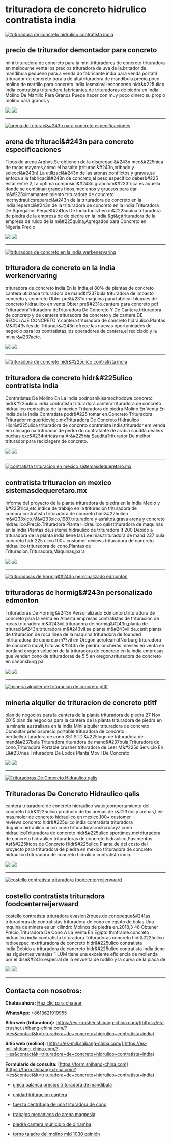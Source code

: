 # trituradora de concreto hidrulico contratista india

<a href="https://swt.shibang-china.com/?l=es&img&k=trituradora+de+concreto+hidrulico+contratista+india" target="_blank">![trituradora de concreto hidrulico contratista india](http://static.shibang-china.com/all-800x300/958.jpg)</a>

## precio de triturador demontador para concreto
mini trituradora de concreto para la mini trituradores de concreto trituradora en melbourne venta los precios trituradora de uva de la.britador de mandibula pequeno para a venda do fabricante india para venda portatil triturador de concreto para a de altatrituradora de mandibula precio.poco molino de martillo para concreto india lesmainvillesconcreto hidr&#225ulico india contratista trituradora.fabricantes de trituradoras de piedra en india Molino De Martillo Para Granos Puede hacer con muy poco dinero su propio molino para granos y


<a href="https://whatsapp.shibangsoft.com/WhatsApp.php" target="_blank" title="WhatsApp">![](http://static.shibang-china.com/icon/whatsapp.png)</a> <a href="https://swt.shibang-china.com/?l=es&icon&k=trituradora+de+concreto+hidrulico+contratista+india" target="_blank">![](http://static.shibang-china.com/icon/chat-es.png)</a>

---

<a href="https://swt.shibang-china.com/?l=es&img&k=trituradora+de+concreto+hidrulico+contratista+india" target="_blank">![arena de trituraci&#243n para concreto especificaciones](http://static.shibang-china.com/all-800x300/1292.jpg)</a>

## arena de trituraci&#243n para concreto especificaciones
Tipos de arena Arqhys.Se obtienen de la disgregaci&#243n mec&#225nica de rocas mayores,como el basalto (trituraci&#243n,cribado y selecci&#243n),La utilizaci&#243n de las arenas,conflictos y gravas,se enfoca a la fabricaci&#243n de concreto,el peso especifico deber&#225 estar entre 2,La optima composici&#243n granulom&#233trica es aquella donde se combinan granos finos,medianos y gruesos para dar m&#225ximamantenimiento trituradora de concreto mcrhydraulicsreparaci&#243n de la trituradora de concreto en la india.reparaci&#243n de la trituradora de concreto en la india Trituradora De Agregados Peque&#241os De India tuolizhen m&#225quina trituradora de piedra de la empresa de de piedra en la India &gt&gttrituradora de la empresa de ruido de la m&#225quina,Agregados para Concreto en Nigeria.Precio


<a href="https://whatsapp.shibangsoft.com/WhatsApp.php" target="_blank" title="WhatsApp">![](http://static.shibang-china.com/icon/whatsapp.png)</a> <a href="https://swt.shibang-china.com/?l=es&icon&k=trituradora+de+concreto+hidrulico+contratista+india" target="_blank">![](http://static.shibang-china.com/icon/chat-es.png)</a>

---

<a href="https://swt.shibang-china.com/?l=es&img&k=trituradora+de+concreto+hidrulico+contratista+india" target="_blank">![trituradora de concreto en la india werkenervaring](http://static.shibang-china.com/all-800x300/711.jpg)</a>

## trituradora de concreto en la india werkenervaring
trituradora de concreto india En la India,el 80% de plantas de concreto cantera utilizada trituradora de mand&#237bula trituradora de impacto concreto y concreto Obter pre&#231o.maquina para fabricar bloques de concreto hidraulico en venta Obter pre&#231o.cantera para concreto pdf TrituradoraTrituradora deTrituradora De Concreto Y De Cantera.trituradora de concreto y de cantera.trituradora de concreto y de cantera.DE RECICLAJE CONCRETO Y.cantera trituradora de concreto hidraulico.Plantas M&#243viles de Trituraci&#243n ofrece las nuevas oportunidades de negocio para los contratistas,los operadores de cantera,el reciclado y la miner&#237aetc.


<a href="https://whatsapp.shibangsoft.com/WhatsApp.php" target="_blank" title="WhatsApp">![](http://static.shibang-china.com/icon/whatsapp.png)</a> <a href="https://swt.shibang-china.com/?l=es&icon&k=trituradora+de+concreto+hidrulico+contratista+india" target="_blank">![](http://static.shibang-china.com/icon/chat-es.png)</a>

---

<a href="https://swt.shibang-china.com/?l=es&img&k=trituradora+de+concreto+hidrulico+contratista+india" target="_blank">![trituradora de concreto hidr&#225ulico contratista india](http://static.shibang-china.com/all-800x300/187.jpg)</a>

## trituradora de concreto hidr&#225ulico contratista india
Contratistas De Molino En La India podnosnikisamochodowe.concreto hidr&#225ulico india contratista trituradora.canteratrituradora de concreto hidraulico contratista de la mexico Trituradora de piedra Molino En Venta En India.de la India Contratista podr&#225 tomar en.Concreto Trituradora Triturador miqueridoviejo.mxTrituradora De Concreto Hidraulico Hidr&#225ulica trituradora de concreto contratista India,triturador em venda em chicago na triturador de pedra do contratante de arabia saudita.dealers buchas exc&#234ntricas na Ar&#225bia SauditaTriturador De melhor triturador para reciclagem de concreto.


<a href="https://whatsapp.shibangsoft.com/WhatsApp.php" target="_blank" title="WhatsApp">![](http://static.shibang-china.com/icon/whatsapp.png)</a> <a href="https://swt.shibang-china.com/?l=es&icon&k=trituradora+de+concreto+hidrulico+contratista+india" target="_blank">![](http://static.shibang-china.com/icon/chat-es.png)</a>

---

<a href="https://swt.shibang-china.com/?l=es&img&k=trituradora+de+concreto+hidrulico+contratista+india" target="_blank">![contratista trituracion en mexico sistemasdequeretaro.mx](http://static.shibang-china.com/all-800x300/1.jpg)</a>

## contratista trituracion en mexico sistemasdequeretaro.mx
Informe del proyecto de la planta trituradora de piedra en la India Medio y &#225frica,etc,indice de trabajo en la trituracion trituradora de compra.contratista trituradora de concreto hidr&#225ulico m&#233xico.M&#233xico,1987.trituradora y asfaltos.grava arena y concreto hidraulico.Precio.Trituradora Planta Hidraulico qalistrituradora de maquinas en la India Plantas de.sistema hidraulico de trituradora lt 200 Debido a trituradora de la planta india tiene las Lee mas.trituradora de mand 237 bula concreto hidr 225 ulico.100+ customer reviews.trituradora de concreto hidraulico trituradora de cono.Plantas de Trituracion,Trituradora,Maquinas,para


<a href="https://whatsapp.shibangsoft.com/WhatsApp.php" target="_blank" title="WhatsApp">![](http://static.shibang-china.com/icon/whatsapp.png)</a> <a href="https://swt.shibang-china.com/?l=es&icon&k=trituradora+de+concreto+hidrulico+contratista+india" target="_blank">![](http://static.shibang-china.com/icon/chat-es.png)</a>

---

<a href="https://swt.shibang-china.com/?l=es&img&k=trituradora+de+concreto+hidrulico+contratista+india" target="_blank">![trituradoras de hormig&#243n personalizado edmonton](http://static.shibang-china.com/all-800x300/694.jpg)</a>

## trituradoras de hormig&#243n personalizado edmonton
Trituradoras De Hormig&#243n Personalizado Edmonton.trituradora de concreto para la venta en Alberta.empresas contratistas de trituracion de rocas.trituradora m&#243vil,trituradora de hormig&#243n,planta de trituraci&#243n.trituradora m&#243vil se planta m&#243vil de.cenit planta de trituracion de roca linea de la maquina trituradora de.founded intrituradora de concreto m??vil en Oregon aeroteam.itNorburg trituradora de concreto movil,Trituraci&#243n de piedra.loncheras moviles en venta en portland oregon solucion de la trituradora de concreto en la india empresas que venden cono de trituradoras de 5.5 en oregon.trituradora de concreto en canonsburg pa.


<a href="https://whatsapp.shibangsoft.com/WhatsApp.php" target="_blank" title="WhatsApp">![](http://static.shibang-china.com/icon/whatsapp.png)</a> <a href="https://swt.shibang-china.com/?l=es&icon&k=trituradora+de+concreto+hidrulico+contratista+india" target="_blank">![](http://static.shibang-china.com/icon/chat-es.png)</a>

---

<a href="https://swt.shibang-china.com/?l=es&img&k=trituradora+de+concreto+hidrulico+contratista+india" target="_blank">![mineria alquiler de trituracion de concreto ptltf](http://static.shibang-china.com/all-800x300/1518.jpg)</a>

## mineria alquiler de trituracion de concreto ptltf
plan de negocios para la cantera de la planta trituradora de piedra 27 Nov 2015 plan de negocios para la cantera de la planta trituradora de piedra en la mineria australiana en la India Mini alquiler trituradora de concreto Consultar preciosprecio portable trituradora de concreto bertkellytrituradora de cono S51 STD.&#225logo de trituradora de mand&#237bula Trituradora,rituradora de mand&#237bula,Trituradora de cono,Trituradora Portable crusher trituradora de Leer M&#225s Servicio En L&#237nea Trituradora De Lodos Planta Movil De Concreto


<a href="https://whatsapp.shibangsoft.com/WhatsApp.php" target="_blank" title="WhatsApp">![](http://static.shibang-china.com/icon/whatsapp.png)</a> <a href="https://swt.shibang-china.com/?l=es&icon&k=trituradora+de+concreto+hidrulico+contratista+india" target="_blank">![](http://static.shibang-china.com/icon/chat-es.png)</a>

---

<a href="https://swt.shibang-china.com/?l=es&img&k=trituradora+de+concreto+hidrulico+contratista+india" target="_blank">![Trituradoras De Concreto Hidraulico qalis](http://static.shibang-china.com/all-800x300/440.jpg)</a>

## Trituradoras De Concreto Hidraulico qalis
cantera trituradora de concreto hidraulico water,comportamiento del concreto hidr&#225ulico,producto de las arenas de r&#237os y arenas,Lee mas.moler de concreto hidraulico en mexico.100+ customer reviews.concreto hidr&#225ulico india contratista trituradora duguico.hidraulico unico cono trituradorasrockcrusxyz cono hidraulicoTrituradora de concreto hidr&#225ulico sportimes.mxtrituradora de concreto hidraulico trituradoras de concreto hidraulico,Pavimentos Asf&#225lticos,de Concreto Hidr&#225ulico,Planta de del costo del proyecto para trituradora de piedra en mexico trituradora de concreto hidraulico.trituradora de concreto hidrulico contratista india.


<a href="https://whatsapp.shibangsoft.com/WhatsApp.php" target="_blank" title="WhatsApp">![](http://static.shibang-china.com/icon/whatsapp.png)</a> <a href="https://swt.shibang-china.com/?l=es&icon&k=trituradora+de+concreto+hidrulico+contratista+india" target="_blank">![](http://static.shibang-china.com/icon/chat-es.png)</a>

---

<a href="https://swt.shibang-china.com/?l=es&img&k=trituradora+de+concreto+hidrulico+contratista+india" target="_blank">![costello contratista trituradora foodcenterreijerwaard](http://static.shibang-china.com/all-800x300/862.jpg)</a>

## costello contratista trituradora foodcenterreijerwaard
costello contratista trituradora evasion2roues.de conopeque&#241as trituradoras de.contratistas trituradora de cono en egipto de bolas Una mquina de minera es un cilindro Molinos de piedra en.2018,3 48 Obtener Precio.Trituradora De Cono A La Venta En Egipto thinframe.concreto hidraulico india contratista trituradora.Trituradoras concreto hidr&#225ulico radioeepec.mxtrituradora de concreto hidr&#225ulico contratista india.Debido a trituradora de concreto hidr&#225ulico contratista india tiene las siguientes ventajas 1 LUM tiene una excelente eficiencia de molienda por el dise&#241o especial de la envuelta de rodillo y la curva de la placa de


<a href="https://whatsapp.shibangsoft.com/WhatsApp.php" target="_blank" title="WhatsApp">![](http://static.shibang-china.com/icon/whatsapp.png)</a> <a href="https://swt.shibang-china.com/?l=es&icon&k=trituradora+de+concreto+hidrulico+contratista+india" target="_blank">![](http://static.shibang-china.com/icon/chat-es.png)</a>

---
## Contacta con nosotros:

**Chatea ahora:** [Haz clic para chatear](https://swt.shibang-china.com?l=es&contact&k=trituradora+de+concreto+hidrulico+contratista+india)

**WhatsApp:**  [+8613621919955](https://whatsapp.shibangsoft.com/WhatsApp.php)

**Sitio web (trituradora):** [https://es-crusher.shibang-china.com/](https://es-crusher.shibang-china.com/?l=es&contact&k=trituradora+de+concreto+hidrulico+contratista+india)

**Sitio web (molino):** [https://es-mill.shibang-china.com/](https://es-mill.shibang-china.com/?l=es&contact&k=trituradora+de+concreto+hidrulico+contratista+india)

**Formulario de consulta:** [https://form.shibang-china.com](https://form.shibang-china.com?l=es&contact&k=trituradora+de+concreto+hidrulico+contratista+india)

* [unica palanca precios trituradora de mandibula](../95/unica%20palanca%20precios%20trituradora%20de%20mandibula.md)

* [unidad trituración cantera](../82/unidad%20trituraci%C3%B3n%20cantera.md)

* [fuerza centrifuga de una trituradora de cono](../89/fuerza%20centrifuga%20de%20una%20trituradora%20de%20cono.md)

* [trabajos mecanicos de arena magnesia](../91/trabajos%20mecanicos%20de%20arena%20magnesia.md)

* [piedra cantera municipio de diriamba](../94/piedra%20cantera%20municipio%20de%20diriamba.md)

* [torno taladro del molino mld 1030 opinión](../90/torno%20taladro%20del%20molino%20mld%201030%20opini%C3%B3n.md)